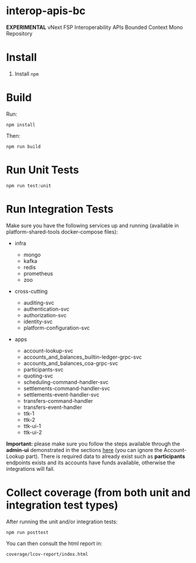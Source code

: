 # interop-apis-bc
**EXPERIMENTAL** vNext FSP Interoperability APIs Bounded Context Mono Repository

# Install
1. Install `npm`

# Build

Run:
```shell
npm install
```
Then:
```shell
npm run build
```

# Run Unit Tests

```shell
npm run test:unit
```

# Run Integration Tests

Make sure you have the following services up and running (available in platform-shared-tools docker-compose files):

- infra
    - mongo
    - kafka
    - redis
    - prometheus
    - zoo
	
- cross-cutting
	- auditing-svc
	- authentication-svc
	- authorization-svc
	- identity-svc
	- platform-configuration-svc
- apps
    - account-lookup-svc
    - accounts_and_balances_builtin-ledger-grpc-svc
    - accounts_and_balances_coa-grpc-svc
	- participants-svc
    - quoting-svc
    - scheduling-command-handler-svc
    - settlements-command-handler-svc
    - settlements-event-handler-svc
    - transfers-command-handler
    - transfers-event-handler
    - ttk-1
    - ttk-2
    - ttk-ui-1
    - ttk-ui-2

**Important:** please make sure you follow the steps available through the **admin-ui** demonstrated in the sections [here](https://github.com/mojaloop/platform-shared-tools/tree/main/packages/deployment/docker-compose-apps#participants) (you can ignore the Account-Lookup part). There is required data to already exist such as **participants** endpoints exists and its accounts have funds available, otherwise the integrations will fail.

# Collect coverage (from both unit and integration test types)

After running the unit and/or integration tests: 

```shell
npm run posttest
```

You can then consult the html report in:

```shell
coverage/lcov-report/index.html
```